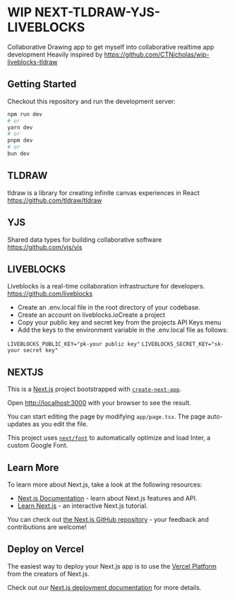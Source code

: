 # WIP NEXT-TLDRAW-YJS-LIVEBLOCKS 
Collaborative Drawing app to get myself into collaborative realtime app development 
Heavily inspired by https://github.com/CTNicholas/wip-liveblocks-tldraw
## Getting Started

Checkout this repository and run the development server:

```bash
npm run dev
# or
yarn dev
# or
pnpm dev
# or
bun dev
```

## TLDRAW

tldraw is a library for creating infinite canvas experiences in React https://github.com/tldraw/tldraw

## YJS

Shared data types for building collaborative software
https://github.com/yjs/yjs

## LIVEBLOCKS

Liveblocks is a real-time collaboration infrastructure for developers.
https://github.com/liveblocks

- Create an .env.local file in the root directory of your codebase.
- Create an account on liveblocks.ioCreate a project
- Copy your public key and secret key from the projects API Keys menu
- Add the keys to the environment variable in the .env.local file as follows:  

`LIVEBLOCKS_PUBLIC_KEY="pk-your public key"`
`LIVEBLOCKS_SECRET_KEY="sk-your secret key"`


## NEXTJS

This is a [Next.js](https://nextjs.org/) project bootstrapped with [`create-next-app`](https://github.com/vercel/next.js/tree/canary/packages/create-next-app).

Open [http://localhost:3000](http://localhost:3000) with your browser to see the result.

You can start editing the page by modifying `app/page.tsx`. The page auto-updates as you edit the file.

This project uses [`next/font`](https://nextjs.org/docs/basic-features/font-optimization) to automatically optimize and load Inter, a custom Google Font.

## Learn More

To learn more about Next.js, take a look at the following resources:

- [Next.js Documentation](https://nextjs.org/docs) - learn about Next.js features and API.
- [Learn Next.js](https://nextjs.org/learn) - an interactive Next.js tutorial.

You can check out [the Next.js GitHub repository](https://github.com/vercel/next.js/) - your feedback and contributions are welcome!

## Deploy on Vercel

The easiest way to deploy your Next.js app is to use the [Vercel Platform](https://vercel.com/new?utm_medium=default-template&filter=next.js&utm_source=create-next-app&utm_campaign=create-next-app-readme) from the creators of Next.js.

Check out our [Next.js deployment documentation](https://nextjs.org/docs/deployment) for more details.
